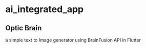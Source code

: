 # ai_integrated_app
## Optic Brain
a simple text to Image generator using BrainFusion API in Flutter
